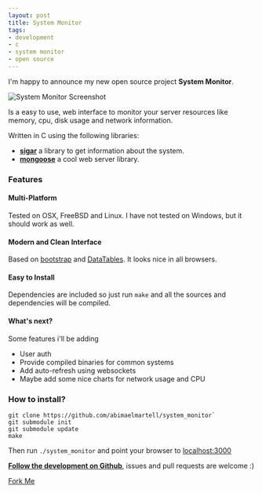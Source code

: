 ```yaml
---
layout: post
title: System Monitor
tags:
- development
- c
- system monitor
- open source
---
```


I'm happy to announce my new open source project __System Monitor__.

![System Monitor Screenshot](http://i.imgur.com/4sam7XM.png)

Is a easy to use, web interface to monitor your server resources like memory, cpu, disk usage and network information.

Written in C using the following libraries:
- [__sigar__](https://github.com/hyperic/sigar) a library to get information about the system.
- [__mongoose__](https://github.com/cesanta/mongoose) a cool web server library.

### Features
#### Multi-Platform
Tested on OSX, FreeBSD and Linux. I have not tested on Windows, but it should work as well.

#### Modern and Clean Interface
Based on [bootstrap](http://getbootstrap.com/) and [DataTables](http://datatables.net/). It looks nice in all browsers.

#### Easy to Install
Dependencies are included so just run `make` and all the sources and dependencies will be compiled.

#### What's next?
Some features i'll be adding
- User auth
- Provide compiled binaries for common systems
- Add auto-refresh using websockets
- Maybe add some nice charts for network usage and CPU

### How to install?
```
git clone https://github.com/abimaelmartell/system_monitor`
git submodule init
git submodule update
make
```
Then run `./system_monitor` and point your browser to [localhost:3000](http://localhost:3000)


[__Follow the development on Github__](https://github.com/abimaelmartell/system_monitor), issues and pull requests are welcome :)

<a class="github-forkme" href="https://github.com/abimaelmartell/system_monitor">Fork Me</a>

